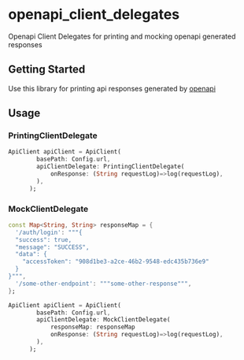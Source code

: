 # openapi_client_delegates

Openapi Client Delegates for printing and mocking openapi generated responses

## Getting Started

Use this library for printing api responses generated by [openapi](https://pub.dev/packages/openapi_generator)

## Usage

### PrintingClientDelegate
```dart
ApiClient apiClient = ApiClient(
        basePath: Config.url,
        apiClientDelegate: PrintingClientDelegate(
            onResponse: (String requestLog)=>log(requestLog),
        ),
      );
```

### MockClientDelegate
```dart
const Map<String, String> responseMap = {
  '/auth/login': """{
  "success": true,
  "message": "SUCCESS",
  "data": {
    "accessToken": "908d1be3-a2ce-46b2-9548-edc435b736e9"
  }
}""",
  '/some-other-endpoint': """some-other-response""",
};

ApiClient apiClient = ApiClient(
        basePath: Config.url,
        apiClientDelegate: MockClientDelegate(
            responseMap: responseMap
            onResponse: (String requestLog)=>log(requestLog),
        ),
      );
```